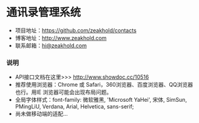 #  通讯录管理系统

* 项目地址：https://github.com/zeakhold/contacts
* 博客地址：http://www.zeakhold.com
* 联系邮箱：hi@zeakhold.com

### 说明

* API接口文档在这里>>> http://www.showdoc.cc/10516
* 推荐使用浏览器：Chrome 或 Safari，360浏览器、百度浏览器、QQ浏览器也行。用IE 浏览器可能会出现布局问题。
* 全局字体样式：font-family: 微软雅黑, 'Microsoft YaHei', 宋体, SimSun, PMingLiU, Verdana, Arial, Helvetica, sans-serif;
* 尚未做移动端的适配...

<p>
